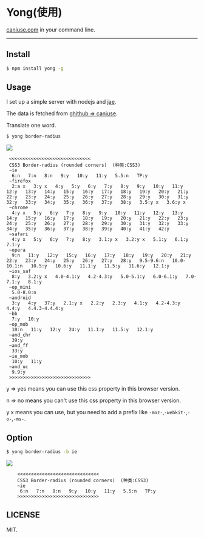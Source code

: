 # Yong(使用)


[caniuse.com](caniuse.com) in your command line.


---

## Install

```bash
$ npm install yong -g
```

## Usage

I set up a simple server with nodejs and [jae](http://jae.jd.com/).

The data is fetched from [ghithub => caniuse](https://github.com/Fyrd/caniuse).

Translate one word.

```bash
$ yong border-radius
```

![ ](http://www.skylerzhang.com/assets/images/yong.jpg)

```
 <<<<<<<<<<<<<<<<<<<<<<<<<<<<<<
 CSS3 Border-radius (rounded corners)  (种类:CSS3)
 ~ie
  6:n   7:n   8:n   9:y   10:y   11:y   5.5:n   TP:y
 ~firefox
  2:a x   3:y x   4:y   5:y   6:y   7:y   8:y   9:y   10:y   11:y   12:y   13:y   14:y   15:y   16:y   17:y   18:y   19:y   20:y   21:y   22:y   23:y   24:y   25:y   26:y   27:y   28:y   29:y   30:y   31:y   32:y   33:y   34:y   35:y   36:y   37:y   38:y   3.5:y x   3.6:y x
 ~chrome
  4:y x   5:y   6:y   7:y   8:y   9:y   10:y   11:y   12:y   13:y   14:y   15:y   16:y   17:y   18:y   19:y   20:y   21:y   22:y   23:y   24:y   25:y   26:y   27:y   28:y   29:y   30:y   31:y   32:y   33:y   34:y   35:y   36:y   37:y   38:y   39:y   40:y   41:y   42:y
 ~safari
  4:y x   5:y   6:y   7:y   8:y   3.1:y x   3.2:y x   5.1:y   6.1:y   7.1:y
 ~opera
  9:n   11:y   12:y   15:y   16:y   17:y   18:y   19:y   20:y   21:y   22:y   23:y   24:y   25:y   26:y   27:y   28:y   9.5-9.6:n   10.0-10.1:n   10.5:y   10.6:y   11.1:y   11.5:y   11.6:y   12.1:y
 ~ios_saf
  8:y   3.2:y x   4.0-4.1:y   4.2-4.3:y   5.0-5.1:y   6.0-6.1:y   7.0-7.1:y   8.1:y
 ~op_mini
  5.0-8.0:n
 ~android
  3:y   4:y   37:y   2.1:y x   2.2:y   2.3:y   4.1:y   4.2-4.3:y   4.4:y   4.4.3-4.4.4:y
 ~bb
  7:y   10:y
 ~op_mob
  10:n   11:y   12:y   24:y   11.1:y   11.5:y   12.1:y
 ~and_chr
  39:y
 ~and_ff
  33:y
 ~ie_mob
  10:y   11:y
 ~and_uc
  9.9:y
 >>>>>>>>>>>>>>>>>>>>>>>>>>>>>>
```

y => yes  means you can use this css property in this browser version.

n => no  means you can't use this css property in this browser version.

y x  means you can use, but you need to add a prefix like `-moz-`,`-webkit-`,`-o-`,`-ms-`.

## Option

```bash
$ yong border-radius -b ie
```

![ ](http://www.skylerzhang.com/assets/images/yong-b.jpg)

```
    <<<<<<<<<<<<<<<<<<<<<<<<<<<<<<
    CSS3 Border-radius (rounded corners)  (种类:CSS3)
    ~ie
     6:n   7:n   8:n   9:y   10:y   11:y   5.5:n   TP:y
    >>>>>>>>>>>>>>>>>>>>>>>>>>>>>>
```

## LICENSE

MIT.